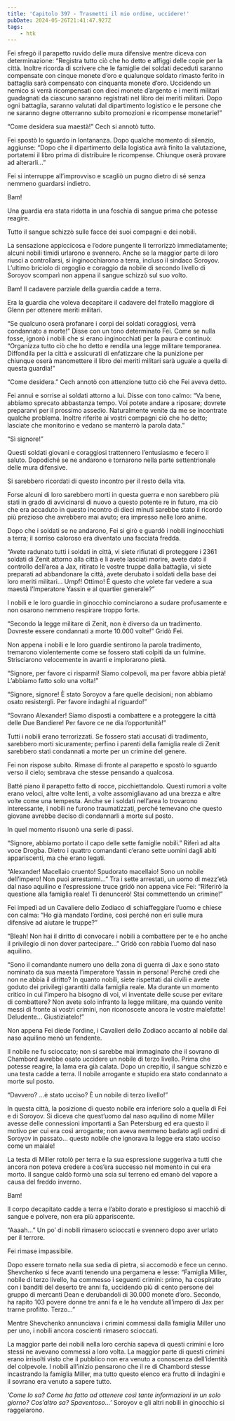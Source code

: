 ```yaml
---
title: 'Capitolo 397 - Trasmetti il mio ordine, uccidere!'
pubDate: 2024-05-26T21:41:47.927Z
tags:
    - htk
---
```


Fei sfregò il parapetto ruvido delle mura difensive mentre diceva con determinazione: “Registra tutto ciò che ho detto e affiggi delle copie per la città. Inoltre ricorda di scrivere che le famiglie dei soldati deceduti saranno compensate con cinque monete d’oro e qualunque soldato rimasto ferito in battaglia sarà compensato con cinquanta monete d’oro. Uccidendo un nemico si verrà ricompensati con dieci monete d’argento e i meriti militari guadagnati da ciascuno saranno registrati nel libro dei meriti militari. Dopo ogni battaglia, saranno valutati dal dipartimento logistico e le persone che ne saranno degne otterranno subito promozioni e ricompense monetarie!”

“Come desidera sua maestà!” Cech si annotò tutto.

Fei spostò lo sguardo in lontananza. Dopo qualche momento di silenzio, aggiunse: “Dopo che il dipartimento della logistica avrà finito la valutazione, portatemi il libro prima di distribuire le ricompense. Chiunque oserà provare ad alterarli…”

Fei si interruppe all’improvviso e scagliò un pugno dietro di sé senza nemmeno guardarsi indietro.

Bam!

Una guardia era stata ridotta in una foschia di sangue prima che potesse reagire.

Tutto il sangue schizzò sulle facce dei suoi compagni e dei nobili.

La sensazione appiccicosa e l’odore pungente li terrorizzò immediatamente; alcuni nobili timidi urlarono e svennero. Anche se la maggior parte di loro riuscì a controllarsi, si inginocchiarono a terra, incluso il sindaco Soroyov. L’ultimo briciolo di orgoglio e coraggio da nobile di secondo livello di Soroyov scomparì non appena il sangue schizzò sul suo volto.

Bam! Il cadavere parziale della guardia cadde a terra.

Era la guardia che voleva decapitare il cadavere del fratello maggiore di Glenn per ottenere meriti militari.

“Se qualcuno oserà profanare i corpi dei soldati coraggiosi, verrà condannato a morte!” Disse con un tono determinato Fei. Come se nulla fosse, ignorò i nobili che si erano inginocchiati per la paura e continuò: “Organizza tutto ciò che ho detto e rendila una legge militare temporanea. Diffondila per la città e assicurati di enfatizzare che la punizione per chiunque oserà manomettere il libro dei meriti militari sarà uguale a quella di questa guardia!”

“Come desidera.” Cech annotò con attenzione tutto ciò che Fei aveva detto.

Fei annuì e sorrise ai soldati attorno a lui. Disse con tono calmo: “Va bene, abbiamo sprecato abbastanza tempo. Voi potete andare a riposare; dovrete prepararvi per il prossimo assedio. Naturalmente venite da me se incontrate qualche problema. Inoltre riferite ai vostri compagni ciò che ho detto; lasciate che monitorino e vedano se manterrò la parola data.”

“Sì signore!”

Questi soldati giovani e coraggiosi trattennero l’entusiasmo e fecero il saluto. Dopodiché se ne andarono e tornarono nella parte settentrionale delle mura difensive.

Si sarebbero ricordati di questo incontro per il resto della vita.

Forse alcuni di loro sarebbero morti in questa guerra e non sarebbero più stati in grado di avvicinarsi di nuovo a questo potente re in futuro, ma ciò che era accaduto in questo incontro di dieci minuti sarebbe stato il ricordo più prezioso che avrebbero mai avuto; era impresso nelle loro anime.

Dopo che i soldati se ne andarono, Fei si girò e guardò i nobili inginocchiati a terra; il sorriso caloroso era diventato una facciata fredda.

“Avete radunato tutti i soldati in città, vi siete rifiutati di proteggere i 2361 soldati di Zenit attorno alla città e li avete lasciati morire, avete dato il controllo dell’area a Jax, ritirato le vostre truppe dalla battaglia, vi siete preparati ad abbandonare la città, avete derubato i soldati della base dei loro meriti militari… Umpf! Ottimo! È questo che volete far vedere a sua maestà l’Imperatore Yassin e al quartier generale?”

I nobili e le loro guardie in ginocchio cominciarono a sudare profusamente e non osarono nemmeno respirare troppo forte.

“Secondo la legge militare di Zenit, non è diverso da un tradimento. Dovreste essere condannati a morte 10.000 volte!” Gridò Fei.

Non appena i nobili e le loro guardie sentirono la parola tradimento, tremarono violentemente come se fossero stati colpiti da un fulmine. Strisciarono velocemente in avanti e implorarono pietà.

“Signore, per favore ci risparmi! Siamo colpevoli, ma per favore abbia pietà! L’abbiamo fatto solo una volta!”

“Signore, signore! È stato Soroyov a fare quelle decisioni; non abbiamo osato resistergli. Per favore indaghi al riguardo!”

“Sovrano Alexander! Siamo disposti a combattere e a proteggere la città delle Due Bandiere! Per favore ce ne dia l’opportunità!”

Tutti i nobili erano terrorizzati. Se fossero stati accusati di tradimento, sarebbero morti sicuramente; perfino i parenti della famiglia reale di Zenit sarebbero stati condannati a morte per un crimine del genere.

Fei non rispose subito. Rimase di fronte al parapetto e spostò lo sguardo verso il cielo; sembrava che stesse pensando a qualcosa.

Batté piano il parapetto fatto di rocce, picchiettandolo. Questi rumori a volte erano veloci, altre volte lenti, a volte assomigliavano ad una brezza e altre volte come una tempesta. Anche se i soldati nell’area lo trovarono interessante, i nobili ne furono traumatizzati, perché temevano che questo giovane avrebbe deciso di condannarli a morte sul posto.

In quel momento risuonò una serie di passi.

“Signore, abbiamo portato il capo delle sette famiglie nobili.” Riferì ad alta voce Drogba. Dietro i quattro comandanti c’erano sette uomini dagli abiti appariscenti, ma che erano legati.

“Alexander! Macellaio cruento! Spudorato macellaio! Sono un nobile dell’impero! Non puoi arrestarmi…” Tra i sette arrestati, un uomo di mezz’età dal naso aquilino e l’espressione truce gridò non appena vice Fei: “Riferirò la questione alla famiglia reale! Ti denuncerò! Stai commettendo un crimine!”

Fei impedì ad un Cavaliere dello Zodiaco di schiaffeggiare l’uomo e chiese con calma: “Ho già mandato l’ordine, così perché non eri sulle mura difensive ad aiutare le truppe?”

“Bleah! Non hai il diritto di convocare i nobili a combattere per te e ho anche il privilegio di non dover partecipare…” Gridò con rabbia l’uomo dal naso aquilino.

“Sono il comandante numero uno della zona di guerra di Jax e sono stato nominato da sua maestà l’imperatore Yassin in persona! Perché credi che non ne abbia il diritto? In quanto nobili, siete rispettati dai civili e avete goduto dei privilegi garantiti dalla famiglia reale. Ma durante un momento critico in cui l’impero ha bisogno di voi, vi inventate delle scuse per evitare di combattere? Non avete solo infranto la legge militare, ma quando venite messi di fronte ai vostri crimini, non riconoscete ancora le vostre malefatte! Deludente… Giustiziatelo!”

Non appena Fei diede l’ordine, i Cavalieri dello Zodiaco accanto al nobile dal naso aquilino menò un fendente.

Il nobile ne fu scioccato; non si sarebbe mai immaginato che il sovrano di Chambord avrebbe osato uccidere un nobile di terzo livello. Prima che potesse reagire, la lama era già calata. Dopo un crepitio, il sangue schizzò e una testa cadde a terra. Il nobile arrogante e stupido era stato condannato a morte sul posto.

“Davvero? …è stato ucciso? È un nobile di terzo livello!”

In questa città, la posizione di questo nobile era inferiore solo a quella di Fei e di Soroyov. Si diceva che quest’uomo dal naso aquilino di nome Miller avesse delle connessioni importanti a San Petersburg ed era questo il motivo per cui era così arrogante; non aveva nemmeno badato agli ordini di Soroyov in passato… questo nobile che ignorava la legge era stato ucciso come un maiale!

La testa di Miller rotolò per terra e la sua espressione suggeriva a tutti che ancora non poteva credere a cos’era successo nel momento in cui era morto. Il sangue caldò formò una scia sul terreno ed emanò del vapore a causa del freddo inverno.

Bam!

Il corpo decapitato cadde a terra e l’abito dorato e prestigioso si macchiò di sangue e polvere, non era più appariscente.

“Aaaah…” Un po’ di nobili rimasero scioccati e svennero dopo aver urlato per il terrore.

Fei rimase impassibile.

Dopo essere tornato nella sua sedia di pietra, si accomodò e fece un cenno. Shevchenko si fece avanti tenendo una pergamena e lesse: “Famiglia Miller, nobile di terzo livello, ha commesso i seguenti crimini: primo, ha cospirato con i banditi del deserto tre anni fa, uccidendo più di cento persone del gruppo di mercanti Dean e derubandoli di 30.000 monete d’oro. Secondo, ha rapito 103 povere donne tre anni fa e le ha vendute all’impero di Jax per trarne profitto. Terzo…”

Mentre Shevchenko annunciava i crimini commessi dalla famiglia Miller uno per uno, i nobili ancora coscienti rimasero scioccati.

La maggior parte dei nobili nella loro cerchia sapeva di questi crimini e loro stessi ne avevano commessi a loro volta. La maggior parte di questi crimini erano irrisolti visto che il pubblico non era venuto a conoscenza dell’identità del colpevole. I nobili all’inizio pensarono che il re di Chambord stesse incastrando la famiglia Miller, ma tutto questo elenco era frutto di indagini e il sovrano era venuto a sapere tutto.

<em>’Come lo sa? Come ha fatto ad ottenere così tante informazioni in un solo giorno? Cos’altro sa? Spaventoso…’</em> Soroyov e gli altri nobili in ginocchio si raggelarono.
